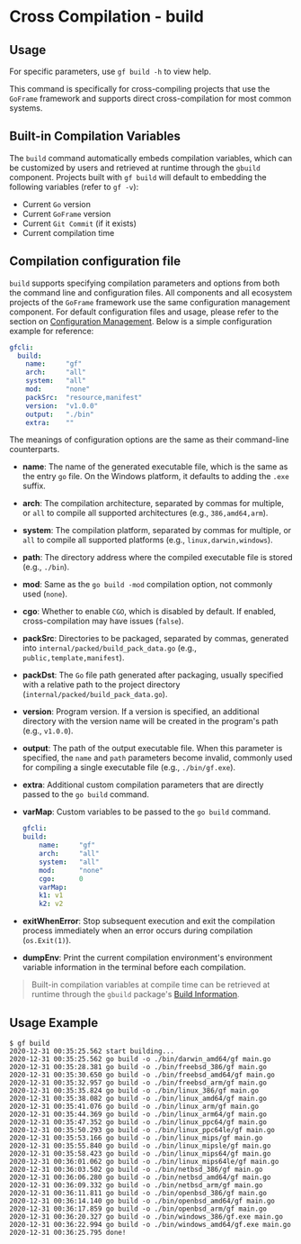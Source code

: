 # Cross Compilation - build

## Usage

For specific parameters, use `gf build -h` to view help.

This command is specifically for cross-compiling projects that use the `GoFrame` framework and supports direct cross-compilation for most common systems.

## Built-in Compilation Variables

The `build` command automatically embeds compilation variables, which can be customized by users and retrieved at runtime through the `gbuild` component. Projects built with `gf build` will default to embedding the following variables (refer to `gf -v`):

- Current `Go` version
- Current `GoFrame` version
- Current `Git Commit` (if it exists)
- Current compilation time

## Compilation configuration file

`build` supports specifying compilation parameters and options from both the command line and configuration files. All components and all ecosystem projects of the `GoFrame` framework use the same configuration management component. For default configuration files and usage, please refer to the section on [Configuration Management](/docs/core-component/configuration/). Below is a simple configuration example for reference:

```yaml
gfcli:
  build:
    name:     "gf"
    arch:     "all"
    system:   "all"
    mod:      "none"
    packSrc:  "resource,manifest"
    version:  "v1.0.0"
    output:   "./bin"
    extra:    ""
```

The meanings of configuration options are the same as their command-line counterparts.

- **name**: The name of the generated executable file, which is the same as the entry `go` file. On the Windows platform, it defaults to adding the `.exe` suffix.
- **arch**: The compilation architecture, separated by commas for multiple, or `all` to compile all supported architectures (e.g., `386,amd64,arm`).
- **system**: The compilation platform, separated by commas for multiple, or `all` to compile all supported platforms (e.g., `linux,darwin,windows`).
- **path**: The directory address where the compiled executable file is stored (e.g., `./bin`).
- **mod**: Same as the `go build -mod` compilation option, not commonly used (`none`).
- **cgo**: Whether to enable `CGO`, which is disabled by default. If enabled, cross-compilation may have issues (`false`).
- **packSrc**: Directories to be packaged, separated by commas, generated into `internal/packed/build_pack_data.go` (e.g., `public,template,manifest`).
- **packDst**: The `Go` file path generated after packaging, usually specified with a relative path to the project directory (`internal/packed/build_pack_data.go`).
- **version**: Program version. If a version is specified, an additional directory with the version name will be created in the program's path (e.g., `v1.0.0`).
- **output**: The path of the output executable file. When this parameter is specified, the `name` and `path` parameters become invalid, commonly used for compiling a single executable file (e.g., `./bin/gf.exe`).
- **extra**: Additional custom compilation parameters that are directly passed to the `go build` command.

- **varMap**: Custom variables to be passed to the `go build` command.

    ```yaml
    gfcli:
    build:
        name:     "gf"
        arch:     "all"
        system:   "all"
        mod:      "none"
        cgo:      0
        varMap:
        k1: v1
        k2: v2
    ```

- **exitWhenError**: Stop subsequent execution and exit the compilation process immediately when an error occurs during compilation (`os.Exit(1)`).
- **dumpEnv**: Print the current compilation environment's environment variable information in the terminal before each compilation.

> Built-in compilation variables at compile time can be retrieved at runtime through the `gbuild` package's [Build Information](/docs/component-list/system-related/build).

## Usage Example

```shell
$ gf build
2020-12-31 00:35:25.562 start building...
2020-12-31 00:35:25.562 go build -o ./bin/darwin_amd64/gf main.go
2020-12-31 00:35:28.381 go build -o ./bin/freebsd_386/gf main.go
2020-12-31 00:35:30.650 go build -o ./bin/freebsd_amd64/gf main.go
2020-12-31 00:35:32.957 go build -o ./bin/freebsd_arm/gf main.go
2020-12-31 00:35:35.824 go build -o ./bin/linux_386/gf main.go
2020-12-31 00:35:38.082 go build -o ./bin/linux_amd64/gf main.go
2020-12-31 00:35:41.076 go build -o ./bin/linux_arm/gf main.go
2020-12-31 00:35:44.369 go build -o ./bin/linux_arm64/gf main.go
2020-12-31 00:35:47.352 go build -o ./bin/linux_ppc64/gf main.go
2020-12-31 00:35:50.293 go build -o ./bin/linux_ppc64le/gf main.go
2020-12-31 00:35:53.166 go build -o ./bin/linux_mips/gf main.go
2020-12-31 00:35:55.840 go build -o ./bin/linux_mipsle/gf main.go
2020-12-31 00:35:58.423 go build -o ./bin/linux_mips64/gf main.go
2020-12-31 00:36:01.062 go build -o ./bin/linux_mips64le/gf main.go
2020-12-31 00:36:03.502 go build -o ./bin/netbsd_386/gf main.go
2020-12-31 00:36:06.280 go build -o ./bin/netbsd_amd64/gf main.go
2020-12-31 00:36:09.332 go build -o ./bin/netbsd_arm/gf main.go
2020-12-31 00:36:11.811 go build -o ./bin/openbsd_386/gf main.go
2020-12-31 00:36:14.140 go build -o ./bin/openbsd_amd64/gf main.go
2020-12-31 00:36:17.859 go build -o ./bin/openbsd_arm/gf main.go
2020-12-31 00:36:20.327 go build -o ./bin/windows_386/gf.exe main.go
2020-12-31 00:36:22.994 go build -o ./bin/windows_amd64/gf.exe main.go
2020-12-31 00:36:25.795 done!
```

